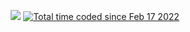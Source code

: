 <p align="center">
<a href="https://wakatime.com"><img src="https://wakatime.com/share/@vavaheirro_marketjs/99f23a8f-e29c-48a0-93f5-54e27f5c2f7c.svg" /></a>
<a href="https://wakatime.com/"><img src="https://wakatime.com/badge/user/15e003e7-fa38-421a-8ade-d8535e6c1430.svg" alt="Total time coded since Feb 17 2022" /></a>
</p>
